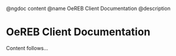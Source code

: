 @ngdoc content
@name OeREB Client Documentation
@description

# OeREB Client Documentation

Content follows...
